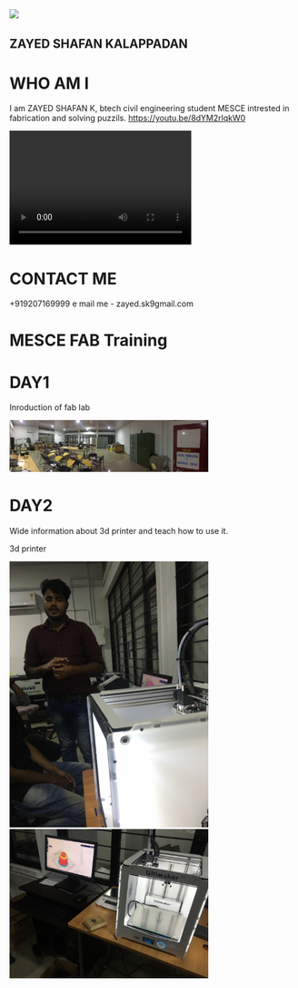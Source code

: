 
<img src="/17264959_1296489807103017_5598507760662366298_n.jpg" width="350"/>



## ZAYED SHAFAN KALAPPADAN       


# WHO AM I 

I am ZAYED SHAFAN K, btech civil engineering student MESCE
intrested in fabrication and solving puzzils. https://youtu.be/8dYM2rlqkW0

<video src="How to solve cube by ZAYEDSHAFAN.K.mp4" width="320" height="200" controls preload></video>



  
  
  
# CONTACT ME 
+919207169999
e mail me - zayed.sk9gmail.com




# MESCE FAB Training

# DAY1


Inroduction of fab lab



<img src="/IMG-20170804-WA0051[1].jpg" width="350"/>



# DAY2


Wide information about 3d printer
and teach how to use it.


3d printer


<img src="/image1 - Copy.JPG" width="350"/>




<img src="/image1 (2).JPG" width="350"/>


  <div class="fb-like" data-send="false" data-width="450" data-show-faces="true"></div>
